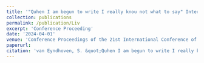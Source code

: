 ```yaml
---
title: '"Quhen I am begun to write I really knou not what to say" Inter- and Intra-writer Variation in the Use of quh- in Early Modern Scots.' 
collection: publications
permalink: /publication/Liv
excerpt: 'Conference Proceeding'
date: '2024-04-01'
venue: 'Conference Proceedings of the 21st International Conference of English Historical Linguistics (ICEHL21)'
paperurl: 
citation: 'van Eyndhoven, S. &quot;Quhen I am begun to write I really knou not what to say&quot;: Inter- and Intra-writer Variation in the Use of &lt;quh-&gt; in Early Modern Scots. In <i>Conference Proceedings of the 21st International Conference of English Historical Linguistics (ICEHL21)</i>, Amsterdam: John Benjamins.'
---
```

